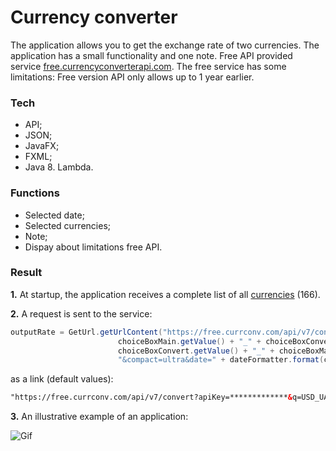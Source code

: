 # Currency converter

The application allows you to get the exchange rate of two currencies. The application has a small functionality and one note. Free API provided service [free.currencyconverterapi.com](https://free.currencyconverterapi.com).
The free service has some limitations: Free version API only allows up to 1 year earlier.

### Tech

* API;
* JSON;
* JavaFX;
* FXML;
* Java 8. Lambda.

### Functions

* Selected date;
* Selected currencies;
* Note;
* Dispay about limitations free API.

### Result

**1.** At startup, the application receives a complete list of all [currencies](https://free.currconv.com/api/v7/currencies?apiKey=f749eb821b99ad4004ac) (166).

**2.** A request is sent to the service:

```java
outputRate = GetUrl.getUrlContent("https://free.currconv.com/api/v7/convert?apiKey=" + apiKey + "&q=" +
                        choiceBoxMain.getValue() + "_" + choiceBoxConvert.getValue() + "," +
                        choiceBoxConvert.getValue() + "_" + choiceBoxMain.getValue() +
                        "&compact=ultra&date=" + dateFormatter.format(chronoDate));
```
as a link (default values):

```xml
"https://free.currconv.com/api/v7/convert?apiKey=*************&q=USD_UAH,UAH_USD&compact=ultra&date=2020-07-01"
```

**3.** An illustrative example of an application:

![Gif](https://github.com/bbogdasha/currencyConverter/blob/master/gif/converter.gif)
